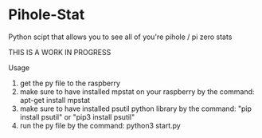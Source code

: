 # Pihole-Stat
Python scipt that allows you to see all of you're pihole / pi zero stats

THIS IS A WORK IN PROGRESS

Usage
1. get the py file to the raspberry
2. make sure to have installed mpstat on your raspberry by the command:
apt-get install mpstat
3. make sure to have installed psutil python library by the command: "pip install psutil" or "pip3 install psutil"
3. run  the py file by the command:
python3 start.py
